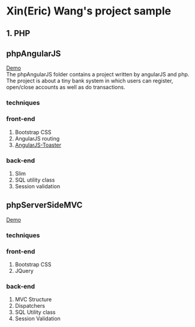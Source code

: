 # Xin(Eric) Wang's project sample
## 1. PHP
## phpAngularJS  
[Demo](https://php-assignment2.000webhostapp.com/firstNationalBank/ "Demo")  
The phpAngularJS folder contains a project written by angularJS and php. The project is about a tiny bank system in which users can register, open/close accounts as well as do transactions.  
### techniques
### front-end
1. Bootstrap CSS
2. AngularJS routing
3. [AngularJS-Toaster](https://github.com/jirikavi/AngularJS-Toaster)

### back-end
1. Slim
2. SQL utility class
3. Session validation

## phpServerSideMVC
[Demo](https://phpassignment3.000webhostapp.com/assignment3)
### techniques
### front-end
1. Bootstrap CSS
2. JQuery

### back-end
1. MVC Structure
2. Dispatchers
3. SQL Utility class
4. Session Validation

